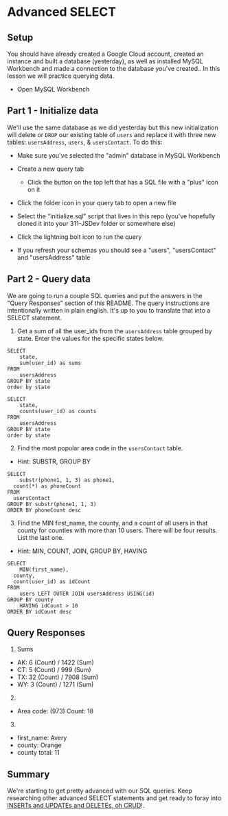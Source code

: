 # Advanced SELECT

## Setup

You should have already created a Google Cloud account, created an instance and built a database (yesterday), as well as installed MySQL Workbench and made a connection to the database you've created.. In this lesson we will practice querying data.

* Open MySQL Workbench

## Part 1 - Initialize data

We'll use the same database as we did yesterday but this new initialization will delete or `DROP` our existing table of `users` and replace it with three new tables: `usersAddress`, `users`, & `usersContact`. To do this:

* Make sure you've selected the "admin" database in MySQL Workbench

* Create a new query tab
  * Click the button on the top left that has a SQL file with a "plus" icon on it

* Click the folder icon in your query tab to open a new file

* Select the "initialize.sql" script that lives in this repo (you've hopefully cloned it into your 311-JSDev folder or somewhere else)

* Click the lightning bolt icon to run the query

* If you refresh your schemas you should see a "users", "usersContact" and "usersAddress" table

## Part 2 - Query data

We are going to run a couple SQL queries and put the answers in the "Query Responses" section of this README. The query instructions are intentionally written in plain english. It's up to you to translate that into a SELECT statement.

1. Get a sum of all the user_ids from the `usersAddress` table grouped by state. Enter the values for the specific states below.
```
SELECT
	state,
    sum(user_id) as sums
FROM
    usersAddress
GROUP BY state
order by state
```

```
SELECT
	state,
    counts(user_id) as counts
FROM
    usersAddress
GROUP BY state
order by state
```

2. Find the most popular area code in the `usersContact` table. 
  * Hint: SUBSTR, GROUP BY
```
SELECT
	substr(phone1, 1, 3) as phone1,
  count(*) as phoneCount
FROM
  usersContact
GROUP BY substr(phone1, 1, 3)
ORDER BY phoneCount desc
```

3. Find the MIN first_name, the county, and a count of all users in that county for counties with more than 10 users. There will be four results. List the last one. 
  * Hint: MIN, COUNT, JOIN, GROUP BY, HAVING
```
SELECT
	MIN(first_name),
  county,
  count(user_id) as idCount
FROM 
	users LEFT OUTER JOIN usersAddress USING(id)
GROUP BY county
	HAVING idCount > 10
ORDER BY idCount desc
```

## Query Responses

1. Sums
  * AK: 6 (Count) / 1422 (Sum)
  * CT: 5 (Count) / 999 (Sum)
  * TX: 32 (Count) / 7908 (Sum)
  * WY: 3 (Count) / 1271 (Sum)

2.
  * Area code: (973) Count: 18

3.
  * first_name: Avery
  * county: Orange
  * county total: 11


## Summary

We're starting to get pretty advanced with our SQL queries. Keep researching other advanced SELECT statements and get ready to foray into [INSERTs and UPDATEs and DELETEs, oh CRUD](https://www.youtube.com/watch?v=-HrfbV16-FQ)!.
